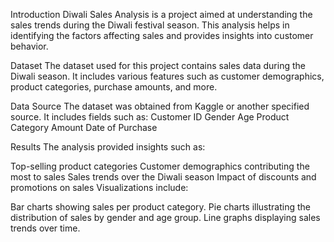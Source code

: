 Introduction
Diwali Sales Analysis is a project aimed at understanding the sales trends during the Diwali festival season. This analysis helps in identifying the factors affecting sales and provides insights into customer behavior.

Dataset
The dataset used for this project contains sales data during the Diwali season. It includes various features such as customer demographics, product categories, purchase amounts, and more.

Data Source
The dataset was obtained from Kaggle or another specified source.
It includes fields such as:
Customer ID
Gender
Age
Product Category
Amount
Date of Purchase

Results
The analysis provided insights such as:

Top-selling product categories
Customer demographics contributing the most to sales
Sales trends over the Diwali season
Impact of discounts and promotions on sales
Visualizations include:

Bar charts showing sales per product category.
Pie charts illustrating the distribution of sales by gender and age group.
Line graphs displaying sales trends over time.
